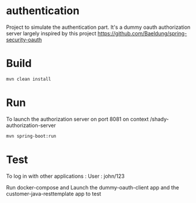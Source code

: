 # authentication
Project to simulate the authentication part.
It's a dummy oauth authorization server largely inspired by this project https://github.com/Baeldung/spring-security-oauth

# Build
```sh
mvn clean install
```

# Run
To launch the authorization server on port 8081 on context /shady-authorization-server 
```sh
mvn spring-boot:run
```

# Test 
To log in with other applications : 
User : john/123

Run docker-compose and
Launch the dummy-oauth-client app and the customer-java-resttemplate app to test
